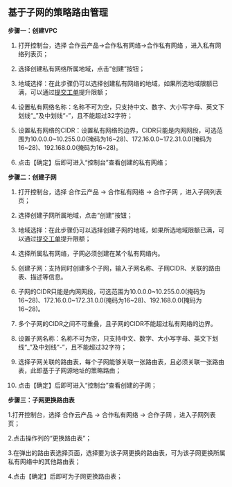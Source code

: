 ## **基于子网的策略路由管理**

**步骤一：创建VPC**

1. 打开控制台，选择 合作云产品->合作私有网络->合作私有网络 ，进入私有网络列表页；

1. 选择创建私有网络所属地域，点击“创建”按钮；

1. 地域选择：在此步骤仍可以选择创建私有网络的地域，如果所选地域限额已满，可以通过[提交工单](https://ticket.jdcloud.com/applyorder/submit)提升限额；

1. 设置私有网络名称：名称不可为空，只支持中文、数字、大小写字母、英文下划线“\_”及中划线“\-”，且不能超过32字符；

1. 设置私有网络的CIDR：设置私有网络的边界，CIDR只能是内网网段，可选范围为10.0.0.0\~10.255.0.0(掩码为16\~28)、172.16.0.0\~172.31.0.0(掩码为16\~28)、192.168.0.0(掩码为16\~28)。

1. 点击【确定】后即可进入“控制台”查看创建的私有网络；





**步骤二：创建子网**

1. 打开控制台，选择 合作云产品 -> 合作私有网络 -> 合作子网 ，进入子网列表页；

1. 选择创建子网所属地域，点击“创建”按钮；

1. 地域选择：在此步骤仍可以选择创建子网的地域，如果所选地域限额已满，可以通过[提交工单](https://ticket.jdcloud.com/applyorder/submit)提升限额；

1. 选择所属私有网络，子网必须创建在某个私有网络内。

1. 创建子网：支持同时创建多个子网，输入子网名称、子网CIDR、关联的路由表、描述等信息。

1. 子网的CIDR只能是内网网段，可选范围为10.0.0.0\~10.255.0.0(掩码为16\~28)、172.16.0.0\~172.31.0.0(掩码为16\~28)、192.168.0.0(掩码为16\~28)。

1. 多个子网的CIDR之间不可重叠，且子网的CIDR不能超过私有网络的边界。

1. 设置子网名称：名称不可为空，只支持中文、数字、大小写字母、英文下划线“\_”及中划线“\-”，且不能超过32字符；

1. 选择子网关联的路由表，每个子网能够关联一张路由表，且必须关联一张路由表，此即基于子网源地址的策略路由；

1. 点击【确定】后即可进入“控制台”查看创建的子网；





**步骤三：子网更换路由表**

1.打开控制台，选择 合作云产品 -> 合作私有网络 -> 合作子网 ，进入子网列表页；

2.点击操作列的“更换路由表”；

3.在弹出的路由表选择页面，选择要为该子网更换的路由表，可为该子网更换所属私有网络中的其他路由表；

4.点击【确定】后即可为子网更换路由表；


